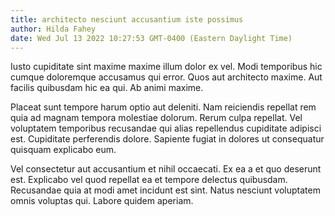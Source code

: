 ```yaml
---
title: architecto nesciunt accusantium iste possimus
author: Hilda Fahey
date: Wed Jul 13 2022 10:27:53 GMT-0400 (Eastern Daylight Time)
---
```

Iusto cupiditate sint maxime maxime illum dolor ex vel. Modi temporibus hic cumque doloremque accusamus qui error. Quos aut architecto maxime. Aut facilis quibusdam hic ea qui. Ab animi maxime.

 Placeat sunt tempore harum optio aut deleniti. Nam reiciendis repellat rem quia ad magnam tempora molestiae dolorum. Rerum culpa repellat. Vel voluptatem temporibus recusandae qui alias repellendus cupiditate adipisci est. Cupiditate perferendis dolore. Sapiente fugiat in dolores ut consequatur quisquam explicabo eum.

 Vel consectetur aut accusantium et nihil occaecati. Ex ea a et quo deserunt est. Explicabo vel quod repellat ea et tempore delectus quibusdam. Recusandae quia at modi amet incidunt est sint. Natus nesciunt voluptatem omnis voluptas qui. Labore quidem aperiam.